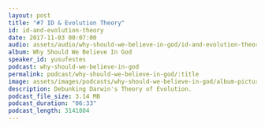 ```yaml
---
layout: post
title: "#7 ID & Evolution Theory"
id: id-and-evolution-theory
date: 2017-11-03 00:07:00
audio: assets/audio/why-should-we-believe-in-god/id-and-evolution-theory.mp3
album: Why Should We Believe In God
speaker_id: yusufestes
podcast: why-should-we-believe-in-god
permalink: podcast/why-should-we-believe-in-god/:title
image: assets/images/podcasts/why-should-we-believe-in-god/album-picture-small.jpg
description: Debunking Darwin's Theory of Evolution.
podcast_file_size: 3.14 MB
podcast_duration: "06:33"
podcast_length: 3141804
---
```

